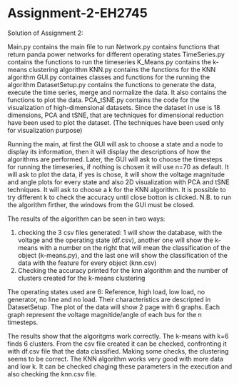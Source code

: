 # Assignment-2-EH2745
Solution of Assignment 2:

Main.py contains the main file to run
Network.py contains functions that return panda power networks for different operating states
TimeSeries.py contains the functions to run the timeseries 
K_Means.py contains the k-means clustering algorithm
KNN.py contains the functions for the KNN algorithm
GUI.py containes classes and functions for the running the algorithm
DatasetSetup.py contains the functions to generate the data, execute the time series, merge and normalize the data. It also contains the functions to plot the data.
PCA_tSNE.py contains the code for the visualization of high-dimensional datasets. Since the dataset  in use is 18 dimensions, PCA and tSNE, that are techniques for dimensional reduction have been used to plot the dataset. (The techniques have been used only for visualization purpose)

Running the main, at first the GUI will ask to choose a state and a node to display its information, then it will display the descriptions of how the algorithms are performed. Later, the GUI will ask to choose the timesteps for running the timeseries, if nothing is chosen it will use n=70 as default.
It will ask to plot the data, if yes is chose, it will show the voltage magnitude and angle plots for every state and also 2D visualization with PCA and tSNE techniques. It will ask to choose a k for the KNN algorithm. It is possible to try different k to check the accuracy until close botton is clicked.
N.B. to run the algorithm firther, the windows from the GUI must be closed.

The results of the algorithm can be seen in two ways:
1. checking the 3 csv files generated: 1 will show the database, with the voltage and the operating state (df.csv), another one will show the k-means with a number on the right that will mean the classification of the object (k-means.py), and the last one will show the classification of the data with the feature for every object (knn.csv)
2. Checking the accuracy printed for the knn algorithm and the number of clusters created for the k-means clustering

The operating states used are 6: Reference, high load, low load, no generator, no line and no load. Their characteristics are descripted in DatasetSetup. The plot of the data will show 2 page with 6 graphs. Each graph represent the voltage magnitide/angle of each bus for the n timesteps.

The results show that the algoritgms work correctly. The k-means with k=6 finds 6 clusters. From the csv file created it can be checked, confronting it with df.csv file that the data classified. Making some checks, the clustering seems to be correct.
The KNN algorithm works very good with more data and low k. It can be checked chaging these parameters in the execution and also checking the knn.csv file.
